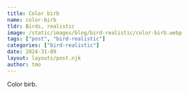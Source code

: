 ```yaml
---
title: Color birb
name: color-birb
tldr: Birds, realistic
image: /static/images/blog/bird-realistic/color-birb.webp
tags: ["post", "bird-realistic"]
categories: ["bird-realistic"]
date: 2024-31-09
layout: layouts/post.njk
author: tmo
---
```


Color birb.
